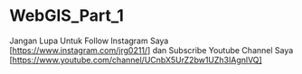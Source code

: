 # WebGIS_Part_1
Jangan Lupa Untuk Follow Instagram Saya [https://www.instagram.com/jrg0211/] dan Subscribe Youtube Channel Saya [https://www.youtube.com/channel/UCnbX5UrZ2bw1UZh3IAgnlVQ]

